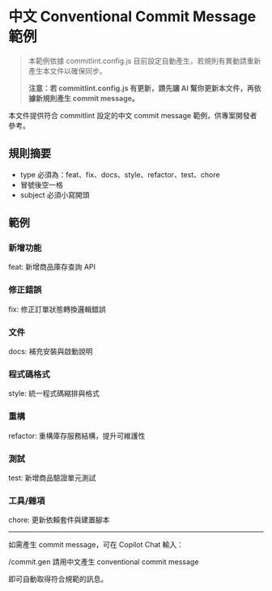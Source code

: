 
# 中文 Conventional Commit Message 範例

> 本範例依據 commitlint.config.js 目前設定自動產生，若規則有異動請重新產生本文件以確保同步。
> 
> **注意：若 commitlint.config.js 有更新，請先讓 AI 幫你更新本文件，再依據新規則產生 commit message。**

本文件提供符合 commitlint 設定的中文 commit message 範例，供專案開發者參考。

## 規則摘要
- type 必須為：feat、fix、docs、style、refactor、test、chore
- 冒號後空一格
- subject 必須小寫開頭

## 範例

### 新增功能
feat: 新增商品庫存查詢 API

### 修正錯誤
fix: 修正訂單狀態轉換邏輯錯誤

### 文件
docs: 補充安裝與啟動說明

### 程式碼格式
style: 統一程式碼縮排與格式

### 重構
refactor: 重構庫存服務結構，提升可維護性

### 測試
 test: 新增商品驗證單元測試

### 工具/雜項
chore: 更新依賴套件與建置腳本

---

如需產生 commit message，可在 Copilot Chat 輸入：

/commit.gen 請用中文產生 conventional commit message

即可自動取得符合規範的訊息。
